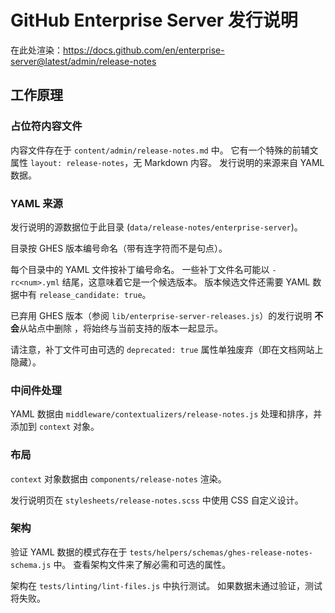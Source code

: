 # GitHub Enterprise Server 发行说明

在此处渲染：https://docs.github.com/en/enterprise-server@latest/admin/release-notes

## 工作原理

### 占位符内容文件

内容文件存在于 `content/admin/release-notes.md` 中。 它有一个特殊的前辅文属性 `layout: release-notes`，无 Markdown 内容。 发行说明的来源来自 YAML 数据。

### YAML 来源

发行说明的源数据位于此目录 (`data/release-notes/enterprise-server`)。

目录按 GHES 版本编号命名（带有连字符而不是句点）。

每个目录中的 YAML 文件按补丁编号命名。 一些补丁文件名可能以 `-rc<num>.yml` 结尾，这意味着它是一个候选版本。 版本候选文件还需要 YAML 数据中有 `release_candidate: true`。

已弃用 GHES 版本（参阅 `lib/enterprise-server-releases.js`）的发行说明 **不会**从站点中删除 ，将始终与当前支持的版本一起显示。

请注意，补丁文件可由可选的 `deprecated: true` 属性单独废弃（即在文档网站上隐藏）。

### 中间件处理

YAML 数据由 `middleware/contextualizers/release-notes.js` 处理和排序，并添加到 `context` 对象。

### 布局

`context` 对象数据由 `components/release-notes` 渲染。

发行说明页在 `stylesheets/release-notes.scss` 中使用 CSS 自定义设计。

### 架构

验证 YAML 数据的模式存在于 `tests/helpers/schemas/ghes-release-notes-schema.js` 中。 查看架构文件来了解必需和可选的属性。

架构在 `tests/linting/lint-files.js` 中执行测试。 如果数据未通过验证，测试将失败。
